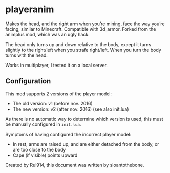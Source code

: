 # playeranim
Makes the head, and the right arm when you’re mining, face the way you’re facing, similar to Minecraft. Compatible with 3d_armor. Forked from the animplus mod, which was an ugly hack.

The head only turns up and down relative to the body, except it turns slightly to the right/left when you strafe right/left. When you turn the body turns with the head.

Works in multiplayer, I tested it on a local server.

Configuration
-------------

This mod supports 2 versions of the player model:
- The old version: v1 (before nov. 2016)
- The new version: v2 (after nov. 2016)
(see also init.lua)

As there is no automatic way to determine which version is used, this must be manually configured in `init.lua`.

Symptoms of having configured the incorrect player model:
- In rest, arms are raised up, and are either detached from the body, or are too close to the body
- Cape (if visible) points upward


Created by Rui914, this document was written by sloantothebone.
